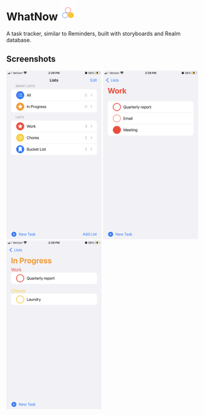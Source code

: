 # WhatNow <img src="WhatNow/Assets.xcassets/AppIcon.appiconset/40.png" width="40">

A task tracker, similar to Reminders, built with storyboards and Realm database.

## Screenshots

<img src="/Resources/ScreenShots/Lists.png?raw=true" alt="Lists" width="250"> <img src="/Resources/ScreenShots/Tasks.png?raw=true" alt="Tasks" width="250"> <img src="/Resources/ScreenShots/SmartList.png?raw=true" alt="Smart Lists" width="250">

